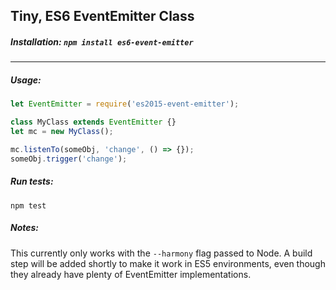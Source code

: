 ## Tiny, ES6 EventEmitter Class


##### Installation: `npm install es6-event-emitter`
-----------

##### Usage:
```javascript
let EventEmitter = require('es2015-event-emitter');

class MyClass extends EventEmitter {}
let mc = new MyClass();

mc.listenTo(someObj, 'change', () => {});
someObj.trigger('change');
```

##### Run tests:
```npm test```


##### Notes:
This currently only works with the `--harmony` flag passed to Node.
A build step will be added shortly to make it work in ES5 environments,
even though they already have plenty of EventEmitter implementations.